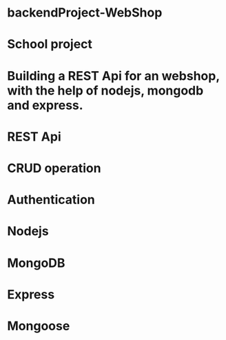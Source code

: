 # backendProject-WebShop

# School project
# Building a REST Api for an webshop, with the help of nodejs, mongodb and express.
# REST Api
# CRUD operation
# Authentication
# Nodejs
# MongoDB
# Express
# Mongoose
